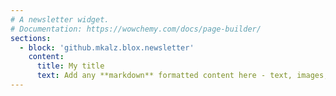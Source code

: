 ```yaml
---
# A newsletter widget.
# Documentation: https://wowchemy.com/docs/page-builder/
sections:
  - block: 'github.mkalz.blox.newsletter'
    content:
      title: My title
      text: Add any **markdown** formatted content here - text, images, videos, galleries - and even HTML code!
---
```



